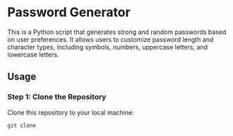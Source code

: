 # Password Generator

This is a Python script that generates strong and random passwords based on user preferences. It allows users to customize password length and character types, including symbols, numbers, uppercase letters, and lowercase letters.

## Usage

### Step 1: Clone the Repository
Clone this repository to your local machine:

```bash
git clone
